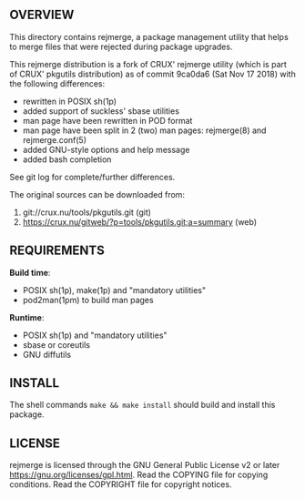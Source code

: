 OVERVIEW
--------
This directory contains rejmerge, a package management utility that
helps to merge files that were rejected during package upgrades.

This rejmerge distribution is a fork of CRUX' rejmerge utility (which
is part of CRUX' pkgutils distribution) as of commit 9ca0da6 (Sat Nov
17 2018) with the following differences:
- rewritten in POSIX sh(1p)
- added support of suckless' sbase utilities
- man page have been rewritten in POD format
- man page have been split in 2 (two) man pages: rejmerge(8) and
  rejmerge.conf(5)
- added GNU-style options and help message
- added bash completion

See git log for complete/further differences.

The original sources can be downloaded from:
1. git://crux.nu/tools/pkgutils.git                        (git)
2. https://crux.nu/gitweb/?p=tools/pkgutils.git;a=summary  (web)


REQUIREMENTS
------------
**Build time**:
- POSIX sh(1p), make(1p) and "mandatory utilities"
- pod2man(1pm) to build man pages

**Runtime**:
- POSIX sh(1p) and "mandatory utilities"
- sbase or coreutils
- GNU diffutils


INSTALL
-------
The shell commands `make && make install` should build and install
this package.


LICENSE
-------
rejmerge is licensed through the GNU General Public License v2 or
later <https://gnu.org/licenses/gpl.html>.
Read the COPYING file for copying conditions.
Read the COPYRIGHT file for copyright notices.
